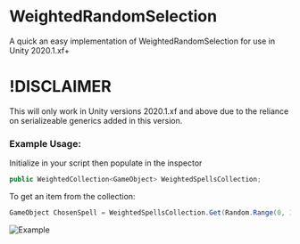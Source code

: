 # WeightedRandomSelection
A quick an easy implementation of WeightedRandomSelection for use in Unity 2020.1.xf+

<h1>!DISCLAIMER</h1>
This will only work in Unity versions 2020.1.xf and above due to the reliance on serializeable generics added in this version.

<h3>Example Usage:</h3>

Initialize in your script then populate in the inspector
```C#
public WeightedCollection<GameObject> WeightedSpellsCollection;
```

To get an item from the collection:
```C#
GameObject ChosenSpell = WeightedSpellsCollection.Get(Random.Range(0, 1));
```

![Example](https://i.imgur.com/hyBDzre.png)
